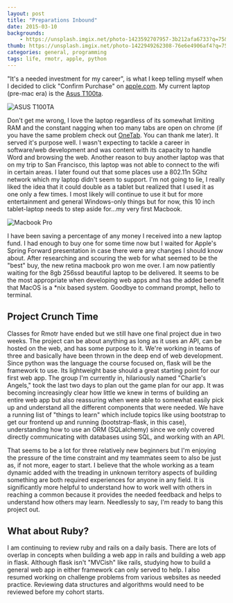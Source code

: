 ```yaml
---
layout: post
title: "Preparations Inbound"
date: 2015-03-10
backgrounds:
    - https://unsplash.imgix.net/photo-1423592707957-3b212afa6733?q=75&fm=jpg&s=a3d57be3c4a2260270db50f162d2f0fe
thumb: https://unsplash.imgix.net/photo-1422949262308-76e6e4906af4?q=75&fm=jpg&s=d2d6e486e3d4475b74e8a839aa2543ea
categories: general, programming
tags: life, rmotr, apple, python
---
```


"It's a needed investment for my career", is what I keep telling myself when I decided to click "Confirm Purchase" on [apple.com](http://store.apple.com/us).
My current laptop (pre-mac era) is the [Asus T100ta](http://store.asus.com/us/item/201503AM040000011).

![ASUS T100TA](http://www.notebookcheck.net/typo3temp/_processed_/csm_asusTRANSt101_965c2f05e1.jpg)

Don't get me wrong, I love the laptop regardless of its somewhat limiting RAM and the constant nagging when too many tabs are open on chrome
(if you have the same problem check out [OneTab](https://www.one-tab.com/). You can thank me later). It served it's purpose well. I wasn't expecting to
tackle a career in software/web development and was content with its capacity to handle Word and browsing the web. Another reason to buy another laptop
was that on my trip to San Francisco, this laptop was not able to connect to the wifi in certain areas. I later found
out that some places use a 802.11n 5Ghz network which my laptop didn't seem to support.
I'm not going to lie, I really liked the idea that it could double as a tablet but realized that I used it as one only a few times. I
most likely will continue to use it but for more entertainment and general Windows-only things but for now, this 10 inch tablet-laptop
needs to step aside for...my very first Macbook.

![Macbook Pro](http://g-ecx.images-amazon.com/images/G/01/electronics/apple/apple-12q2-macbook-pro-ret-zebra-lg.jpg)

I have been saving a percentage of any money I received into a new laptop fund. I had enough to buy one for some time now
but I waited for Apple's Spring Forward presentation in case there were any changes I should know about.  After researching and scouring the web
for what seemed to be the "best" buy, the new retina macbook pro won me over. I am now patiently waiting for the 8gb 256ssd beautiful
laptop to be delivered. It seems to be the most appropriate when developing web apps and has the added benefit that MacOS is a *nix based
system. Goodbye to command prompt, hello to terminal.

## Project Crunch Time

Classes for Rmotr have ended but we still have one final project due in two weeks. The project can be about anything as long as it uses
an API, can be hosted on the web, and has some purpose to it. We're working in teams of three and basically have been thrown in the
deep end of web development. Since python was the language the course focused on, flask will be the framework to use. Its lightweight
base should a great starting point for our first web app. The group I'm currently in, hilariously named "Charlie's Angels," took the last
two days to plan out the game plan for our app. It was becoming increasingly clear how little we knew in terms of building an entire web app
but also reassuring when were able to somewhat easily pick up and understand all the different components that were needed. We have a running
list of "things to learn" which include topics like using bootstrap to get our frontend up and running (bootstrap-flask, in this case),
understanding how to use an ORM (SQLalchemy) since we only covered directly communicating with databases using SQL, and working with an API.

That seems to be a lot for three relatively new beginners but I'm enjoying the pressure of the time constraint and my teammates seem to
also be just as, if not more, eager to start. I believe that the whole working as a team dynamic added with the treading in unknown territory aspects of
building something are both required experiences for anyone in any field. It is significantly more helpful to understand how to work well
with others in reaching a common because it provides the needed feedback and helps to understand how others may learn. Needlessly to say,
I'm ready to bang this project out.

## What about Ruby?

I am continuing to review ruby and rails on a daily basis. There are lots of overlap in concepts when building a web app in rails and building
a web app in flask. Although flask isn't "MVCish" like rails, studying how to build a general web app in either framework can only served
to help. I also resumed working on challenge problems from various websites as needed practice. Reviewing data structures and algorithms
would need to be reviewed before my cohort starts.
